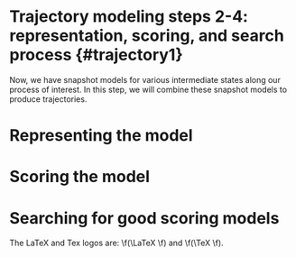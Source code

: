 Trajectory modeling steps 2-4: representation, scoring, and search process {#trajectory1}
====================================

Now, we have snapshot models for various intermediate states along our process of interest. In this step, we will combine these snapshot models to produce trajectories.

# Representing the model

# Scoring the model

# Searching for good scoring models

The LaTeX and Tex logos are: \f(\LaTeX \f) and \f(\TeX \f).
